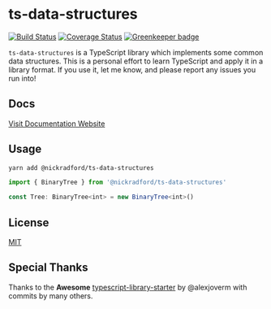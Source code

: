# ts-data-structures

[![Build Status](https://travis-ci.com/nickradford/ts-data-structures.svg?branch=master)](https://travis-ci.com/nickradford/ts-data-structures)
[![Coverage Status](https://coveralls.io/repos/github/nickradford/ts-data-structures/badge.svg?branch=master)](https://coveralls.io/github/nickradford/ts-data-structures?branch=master) [![Greenkeeper badge](https://badges.greenkeeper.io/nickradford/ts-data-structures.svg)](https://greenkeeper.io/)

`ts-data-structures` is a TypeScript library which implements some common data structures. This is a personal effort to learn TypeScript and apply it in a library format. If you use it, let me know, and please report any issues you run into!

## Docs

[Visit Documentation Website](http://nickradford.github.com/ts-data-structures)

## Usage

```bash
yarn add @nickradford/ts-data-structures
```

```ts
import { BinaryTree } from '@nickradford/ts-data-structures'

const Tree: BinaryTree<int> = new BinaryTree<int>()
```

## License

[MIT](LICENSE)

## Special Thanks

Thanks to the **Awesome** [typescript-library-starter](https://github.com/alexjoverm/typescript-library-starter) by @alexjoverm with commits by many others.
